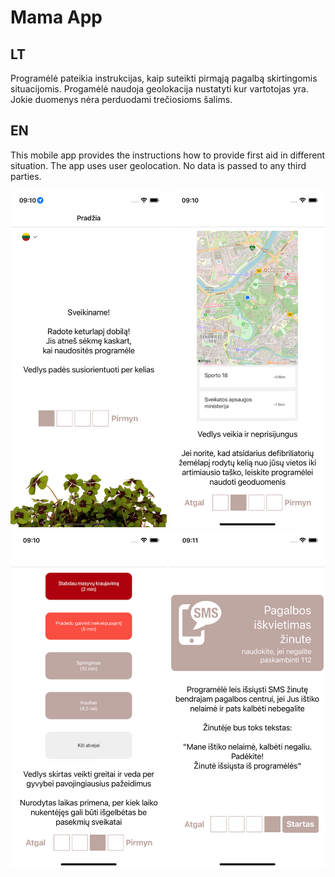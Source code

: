 # Mama App


## LT

Programėlė pateikia instrukcijas, kaip suteikti pirmąją pagalbą skirtingomis situacijomis. Progamėlė naudoja geolokacija nustatyti kur vartotojas yra. Jokie duomenys nėra perduodami trečiosioms šalims.


## EN

This mobile app provides the instructions how to provide first aid in different situation. The app uses user geolocation. No data is passed to any third parties.


<img src="1.png" width="250"/> <img src="2.png" width="250"/> <img src="3.png" width="250"/> <img src="4.png" width="250"/>

